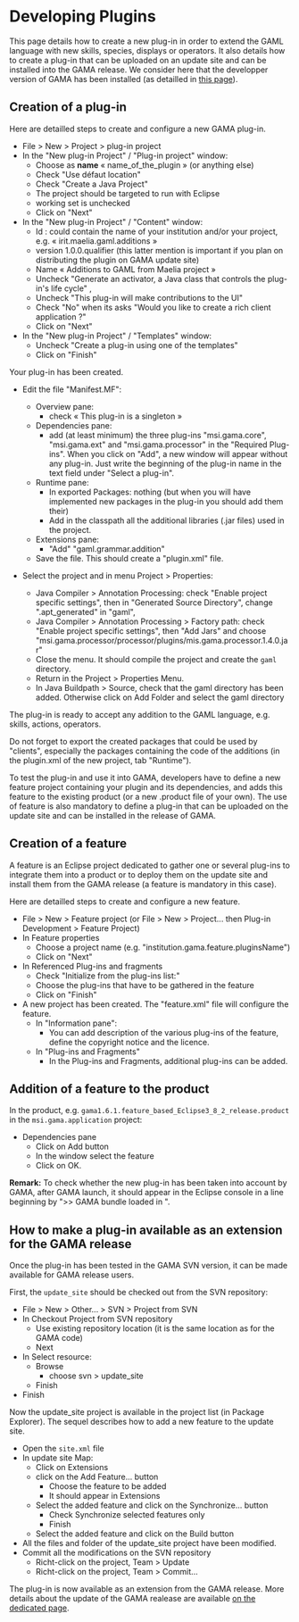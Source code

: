 # Developing Plugins



This page details how to create a new plug-in in order to extend the GAML language with new skills, species, displays or operators.
It also details how to create a plug-in that can be  uploaded on an update site and can be installed into the GAMA release.
We consider here that the developper version of GAMA has been installed (as detailled in [this page](G__InstallingGitVersion)).






## Creation of a plug-in

Here are detailled steps to create and configure a new GAMA plug-in.

  * File > New > Project > plug-in project
  * In the "New plug-in Project" / "Plug-in project" window:
    * Choose as **name** « name\_of\_the\_plugin » (or anything else)
    * Check "Use défaut location"
    * Check "Create a Java Project"
    * The project should be targeted to run with Eclipse
    * working set is unchecked
    * Click on "Next"
  * In the "New plug-in Project" / "Content" window:
    * Id : could contain the name of your institution and/or your project, e.g. « irit.maelia.gaml.additions »
    * version 1.0.0.qualifier (this latter mention is important if you plan on distributing the plugin on GAMA update site)
    * Name « Additions to GAML from Maelia project »
    * Uncheck "Generate an activator, a Java class that controls the plug-in's life cycle" ,
    * Uncheck "This plug-in will make contributions to the UI"
    * Check "No" when its asks "Would you like to create a rich client application ?"
    * Click on "Next"
  * In the "New plug-in Project" / "Templates" window:
    * Uncheck "Create a plug-in using one of the templates"
    * Click on "Finish"

Your plug-in has been created.

  * Edit the file "Manifest.MF":
    * Overview pane:
      * check « This plug-in is a singleton »
    * Dependencies pane:
      * add (at least minimum) the three plug-ins "msi.gama.core", "msi.gama.ext" and "msi.gama.processor" in the "Required Plug-ins". When you click on "Add", a new window will appear without any plug-in. Just write the beginning of the plug-in name in the text field under "Select a plug-in".
    * Runtime pane:
      * In exported Packages: nothing (but when you will have implemented new packages in the plug-in you should add them their)
      * Add in the classpath all the additional libraries (.jar files) used in the project.
    * Extensions pane:
      * "Add" "gaml.grammar.addition"
    * Save the file. This should create a "plugin.xml" file.

  * Select the project and in menu Project > Properties:
    * Java Compiler  > Annotation Processing: check "Enable project specific settings", then in "Generated Source Directory", change ".apt\_generated" in "gaml",
    * Java Compiler  > Annotation Processing > Factory path: check "Enable project specific settings", then "Add Jars" and choose "msi.gama.processor/processor/plugins/mis.gama.processor.1.4.0.jar"
    * Close the menu. It should compile the project and create the `gaml` directory.
    * Return in the Project > Properties Menu.
    * In Java Buildpath  > Source, check that the gaml directory has been added. Otherwise click on Add Folder and select the gaml directory


The plug-in is ready to accept any addition to the GAML language, e.g. skills, actions, operators.

Do not forget to export the created packages that could be used by "clients", especially the packages containing the code of the additions (in the plugin.xml of the new project, tab "Runtime").

To test the plug-in and use it into GAMA, developers have to define a new feature project containing your plugin and its dependencies, and adds this feature to the existing product (or a new .product file of your own).
The use of feature is also mandatory to define a plug-in that can be uploaded on the update site and can be installed in the release of GAMA.





## Creation of a feature

A feature is an Eclipse project dedicated to gather one or several plug-ins to integrate them into a product or to deploy them on the update site and install them from the GAMA release (a feature is mandatory in this case).

Here are detailled steps to create and configure a new feature.

  * File > New > Feature project (or File > New > Project... then  Plug-in Development > Feature Project)
  * In Feature properties
    * Choose a project name (e.g. "institution.gama.feature.pluginsName")
    * Click on "Next"
  * In Referenced Plug-ins and fragments
    * Check "Initialize from the plug-ins list:"
    * Choose the plug-ins that have to be gathered in the feature
    * Click on "Finish"
  * A new project has been created. The "feature.xml" file will configure the feature.
    * In "Information pane":
      * You can add description of the various plug-ins of the feature, define the copyright notice and the licence.
    * In "Plug-ins and Fragments"
      * In the Plug-ins and Fragments, additional plug-ins can be added.





## Addition of a feature to the product

In the product, e.g. `gama1.6.1.feature_based_Eclipse3_8_2_release.product` in the `msi.gama.application` project:
  * Dependencies pane
    * Click on Add button
    * In the window select the feature
    * Click on OK.

**Remark:** To check whether the new plug-in has been taken into account by GAMA, after GAMA launch, it should appear in the Eclipse console in a line beginning by ">> GAMA bundle loaded in ".






## How to make a plug-in available as an extension for the GAMA release

Once the plug-in has been tested in the GAMA SVN version, it can be made available for GAMA release users.

First, the `update_site` should be checked out from the SVN repository:
  * File > New > Other... > SVN > Project from SVN
  * In Checkout Project from SVN repository
    * Use existing repository location (it is the same location as for the GAMA code)
    * Next
  * In Select resource:
    * Browse
      * choose svn > update\_site
    * Finish
  * Finish

Now the update\_site project is available in the project list (in Package Explorer).
The sequel describes how to add a new feature to the update site.
  * Open the `site.xml` file
  * In update site Map:
    * Click on Extensions
    * click on the Add Feature... button
      * Choose the feature to be added
      * It should appear in Extensions
    * Select the added feature and click on the Synchronize... button
      * Check Synchronize selected features only
      * Finish
    * Select the added feature and click on the Build button
  * All the files and folder of the update\_site project have been modified.
  * Commit all the modifications on the SVN repository
    * Richt-click on the project, Team > Update
    * Richt-click on the project, Team > Commit...

The plug-in is now available as an extension from the GAMA release.
More details about the update of the GAMA realease are available [on the dedicated page](G__Updating).